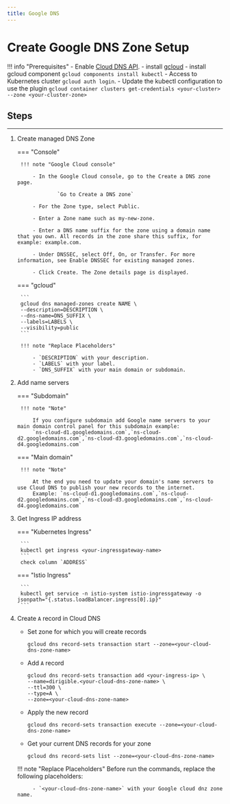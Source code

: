 ```yaml
---
title: Google DNS
---
```


Create Google DNS Zone Setup
===


!!! info "Prerequisites"
    - Enable [Cloud DNS API](https://console.cloud.google.com/start/api?id=dns&credential=client_key&_ga=2.126966857.579303116.1656398157-1033365968.1651760276&_gac=1.127004159.1652717017.CjwKCAjw7IeUBhBbEiwADhiEMXtYrlOvlKhHq7GdYe0GWEh3QVerWtVxivpUWLlvQEVAncBbbn-NsBoC1KQQAvD_BwE).
    - install [gcloud](https://cloud.google.com/sdk/docs/install)
    - install gcloud component `gcloud components install kubectl`
    - Access to Kubernetes cluster `gcloud auth login`.
    - Update the kubectl configuration to use the plugin `gcloud container clusters get-credentials <your-cluster> --zone <your-cluster-zone>`

## Steps
---

1. Create managed DNS Zone

    === "Console"

        !!! note "Google Cloud console"

            - In the Google Cloud console, go to the Create a DNS zone page.

                    `Go to Create a DNS zone`

            - For the Zone type, select Public.

            - Enter a Zone name such as my-new-zone.

            - Enter a DNS name suffix for the zone using a domain name that you own. All records in the zone share this suffix, for example: example.com.

            - Under DNSSEC, select Off, On, or Transfer. For more information, see Enable DNSSEC for existing managed zones.

            - Click Create. The Zone details page is displayed.

    === "gcloud"
      
        ```
        gcloud dns managed-zones create NAME \
        --description=DESCRIPTION \
        --dns-name=DNS_SUFFIX \
        --labels=LABELS \
        --visibility=public
        ```

        !!! note "Replace Placeholders"

            - `DESCRIPTION` with your description.
            - `LABELS` with your label.
            - `DNS_SUFFIX` with your main domain or subdomain.

1. Add name servers

    === "Subdomain"

        !!! note "Note"

            If you configure subdomain add Google name servers to your main domain control panel for this subdomain example:
            `ns-cloud-d1.googledomains.com`,`ns-cloud-d2.googledomains.com`,`ns-cloud-d3.googledomains.com`,`ns-cloud-d4.googledomains.com`

    === "Main domain"

        !!! note "Note"

            At the end you need to update your domain's name servers to use Cloud DNS to publish your new records to the internet.
            Example: `ns-cloud-d1.googledomains.com`,`ns-cloud-d2.googledomains.com`,`ns-cloud-d3.googledomains.com`,`ns-cloud-d4.googledomains.com`

1. Get Ingress IP address

    === "Kubernetes Ingress"

        ```
        kubectl get ingress <your-ingressgateway-name>
        ```
        check column `ADDRESS`

    === "Istio Ingress"

        ```
        kubectl get service -n istio-system istio-ingressgateway -o jsonpath="{.status.loadBalancer.ingress[0].ip}"
        ```

1. Create `A` record in Cloud DNS

    - Set zone for which you will create records

        ```
        gcloud dns record-sets transaction start --zone=<your-cloud-dns-zone-name>
        ```

    - Add `A` record

        ```
        gcloud dns record-sets transaction add <your-ingress-ip> \
        --name=dirigible.<your-cloud-dns-zone-name> \
        --ttl=300 \
        --type=A \
        --zone=<your-cloud-dns-zone-name>
        ```

    - Apply the new record

       ```
       gcloud dns record-sets transaction execute --zone=<your-cloud-dns-zone-name>
       ```

    - Get your current DNS records for your zone

        `gcloud dns record-sets list --zone=<your-cloud-dns-zone-name>`

    !!! note "Replace Placeholders"
            Before run the commands, replace the following placeholders:

            - `<your-cloud-dns-zone-name>` with your Google cloud dnz zone name.

